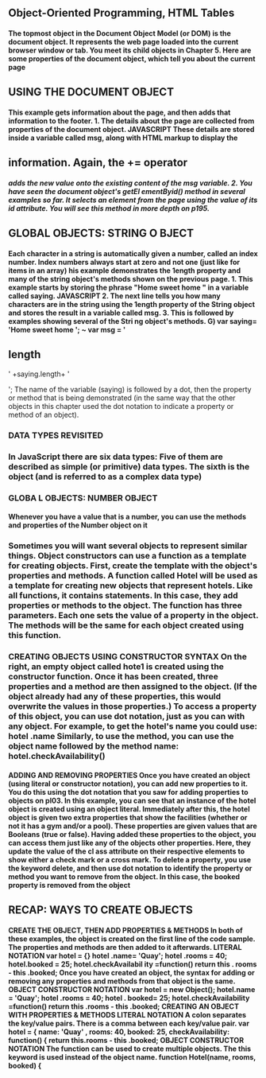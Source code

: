 ## Object-Oriented Programming, HTML Tables
#### The topmost object in the Document Object Model (or DOM) is the document object. It represents the web page loaded into the current browser window or tab. You meet its child objects in Chapter 5. Here are some properties of the document object, which tell you about the current page
## USING THE DOCUMENT OBJECT
#### This example gets information about the page, and then adds that information to the footer. 1. The details about the page are collected from properties of the document object. JAVASCRIPT These details are stored inside a variable called msg, along with HTML markup to display the 
## information. Again, the += operator

##### adds the new value onto the existing content of the msg variable. 2. You have seen the document object's getEl ementByid() method in several examples so far. It selects an element from the page using the value of its id attribute. You will see this method in more depth on p195.
## GLOBAL OBJECTS: STRING O BJECT
#### Each character in a string is automatically given a number, called an index number. Index numbers always start at zero and not one (just like for items in an array) his example demonstrates the 1ength property and many of the string object's methods shown on the previous page. 1. This example starts by storing the phrase "Home sweet home " in a variable called saying. JAVASCRIPT 2. The next line tells you how many characters are in the string using the 1ength property of the String object and stores the result in a variable called msg. 3. This is followed by examples showing several of the Stri ng object's methods. G) var saying= 'Home sweet home '; ~ var msg = '<h2>length</h2><p> ' +saying.length+ '</p>'; The name of the variable (saying) is followed by a dot, then the property or method that is being demonstrated (in the same way that the other objects in this chapter used the dot notation to indicate a property or method of an object).
### DATA TYPES REVISITED
### In JavaScript there are six data types: Five of them are described as simple (or primitive) data types. The sixth is the object (and is referred to as a complex data type)
### GLOBA L OBJECTS: NUMBER OBJECT
#### Whenever you have a value that is a number, you can use the methods and properties of the Number object on it
### Sometimes you will want several objects to represent similar things. Object constructors can use a function as a template for creating objects. First, create the template with the object's properties and methods. A function called Hotel will be used as a template for creating new objects that represent hotels. Like all functions, it contains statements. In this case, they add properties or methods to the object. The function has three parameters. Each one sets the value of a property in the object. The methods will be the same for each object created using this function.
### CREATING OBJECTS USING CONSTRUCTOR SYNTAX On the right, an empty object called hote1 is created using the constructor function. Once it has been created, three properties and a method are then assigned to the object. (If the object already had any of these properties, this would overwrite the values in those properties.) To access a property of this object, you can use dot notation, just as you can with any object. For example, to get the hotel's name you could use: hotel .name Similarly, to use the method, you can use the object name followed by the method name: hotel.checkAvailability()
#### ADDING AND REMOVING PROPERTIES Once you have created an object (using literal or constructor notation), you can add new properties to it. You do this using the dot notation that you saw for adding properties to objects on pl03. In this example, you can see that an instance of the hotel object is created using an object literal. Immediately after this, the hotel object is given two extra properties that show the facilities (whether or not it has a gym and/or a pool). These properties are given values that are Booleans (true or false). Having added these properties to the object, you can access them just like any of the objects other properties. Here, they update the value of the cl ass attribute on their respective elements to show either a check mark or a cross mark. To delete a property, you use the keyword delete, and then use dot notation to identify the property or method you want to remove from the object. In this case, the booked property is removed from the object
## RECAP: WAYS TO CREATE OBJECTS
#### CREATE THE OBJECT, THEN ADD PROPERTIES & METHODS In both of these examples, the object is created on the first line of the code sample. The properties and methods are then added to it afterwards. LITERAL NOTATION var hotel = {} hotel .name= 'Quay'; hotel .rooms = 40; hotel.booked = 25; hotel.checkAvailabil ity =function() return this . rooms - this .booked; Once you have created an object, the syntax for adding or removing any properties and methods from that object is the same. OBJECT CONSTRUCTOR NOTATION var hotel = new Object(); hotel.name = 'Quay'; hotel .rooms = 40; hotel . booked= 25; hotel.checkAvailability =function() return this .rooms - this .booked; CREATING AN OBJECT WITH PROPERTIES & METHODS LITERAL NOTATION A colon separates the key/value pairs. There is a comma between each key/value pair. var hotel = { name: 'Quay' , rooms: 40, booked: 25, checkAvailability: function() { return this.rooms - this .booked; OBJECT CONSTRUCTOR NOTATION The function can be used to create multiple objects. The this keyword is used instead of the object name. function Hotel(name, rooms, booked) {